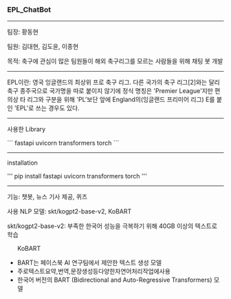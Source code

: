 ### EPL_ChatBot
<hr>
<p>팀장: 황동현</p>
<p>팀원: 김대현, 김도윤, 이종현</p>
<p>목적: 축구에 관심이 많은 팀원들이 해외 축구리그를 모르는 사람들을 위해 채팅 봇 개발</p>
<hr>
<p>EPL이란: 영국 잉글랜드의 최상위 프로 축구 리그. 다른 국가의 축구 리그[2]와는 달리 축구 종주국으로 국가명을 따로 붙이지 않기에 정식 명칭은 'Premier League'지만 편의상 타 리그와 구분을 위해 'PL'보단 앞에 England의(잉글랜드 프리미어 리그) E를 붙인 'EPL'로 쓰는 경우도 있다.</p>
<hr>
<p>사용한 Library</p>
```
fastapi
uvicorn
transformers
torch
```

<hr>
<p>installation</p>
'''
pip install fastapi uvicorn transformers torch
'''

<hr>
<p>기능: 챗봇, 뉴스 기사 제공, 퀴즈</p>

<p>사용 NLP 모델: skt/kogpt2-base-v2, KoBART</p>
<p>skt/kogpt2-base-v2: 부족한 한국어 성능을 극복하기 위해 40GB 이상의 텍스트로 학습</p>
<p>
  <ul>
    <p>KoBART</p>
    <li>BART는 페이스북 AI 연구팀에서 제안한 텍스트 생성 모델</li>
    <li>주로텍스트요약,번역,문장생성등다양한자연어처리작업에사용</li>
    <li>한국어 버전의 BART (Bidirectional and Auto-Regressive Transformers) 모델</li>
  </ul>
</p>


